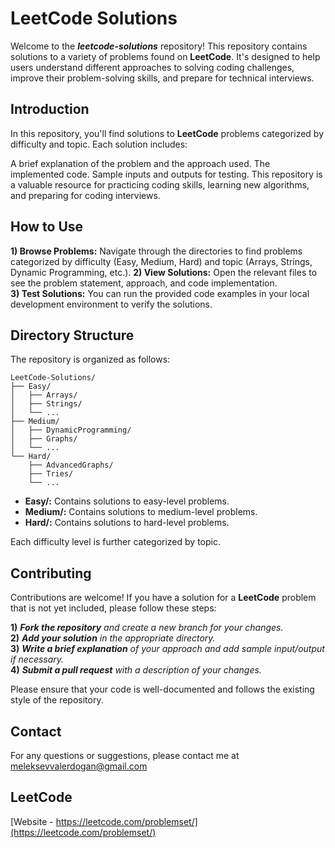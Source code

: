 # LeetCode Solutions
Welcome to the **_leetcode-solutions_** repository! This repository contains solutions to a variety of problems found on **LeetCode**. It's designed to help users understand different approaches to solving coding challenges, improve their problem-solving skills, and prepare for technical interviews.

## Introduction
In this repository, you'll find solutions to **LeetCode** problems categorized by difficulty and topic. Each solution includes:

A brief explanation of the problem and the approach used.
The implemented code.
Sample inputs and outputs for testing.
This repository is a valuable resource for practicing coding skills, learning new algorithms, and preparing for coding interviews.


## How to Use
**1) Browse Problems:** Navigate through the directories to find problems categorized by difficulty (Easy, Medium, Hard) and topic (Arrays, Strings, Dynamic Programming, etc.).
**2) View Solutions:** Open the relevant files to see the problem statement, approach, and code implementation.   
**3) Test Solutions:** You can run the provided code examples in your local development environment to verify the solutions.

## Directory Structure
The repository is organized as follows:
```
LeetCode-Solutions/
├── Easy/
│   ├── Arrays/
│   ├── Strings/
│   └── ...
├── Medium/
│   ├── DynamicProgramming/
│   ├── Graphs/
│   └── ...
└── Hard/
    ├── AdvancedGraphs/
    ├── Tries/
    └── ...
```
- **Easy/:** Contains solutions to easy-level problems.
- **Medium/:** Contains solutions to medium-level problems.
- **Hard/:** Contains solutions to hard-level problems.

Each difficulty level is further categorized by topic.

## Contributing

Contributions are welcome! If you have a solution for a **LeetCode** problem that is not yet included, please follow these steps:

**1)** _**Fork the repository** and create a new branch for your changes._  
**2)** _**Add your solution** in the appropriate directory._  
**3)** _**Write a brief explanation** of your approach and add sample input/output if necessary._  
**4)** _**Submit a pull request** with a description of your changes._

Please ensure that your code is well-documented and follows the existing style of the repository.

## Contact
For any questions or suggestions, please contact me at meleksevvalerdogan@gmail.com

## LeetCode 

[Website - https://leetcode.com/problemset/](https://leetcode.com/problemset/)
